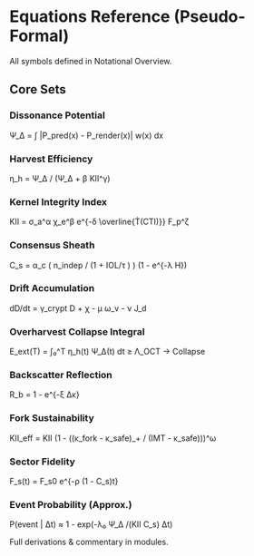 # Equations Reference (Pseudo-Formal)

All symbols defined in Notational Overview.

## Core Sets

### Dissonance Potential
Ψ_Δ = ∫ |P_pred(x) - P_render(x)| w(x) dx

### Harvest Efficiency
η_h = Ψ_Δ / (Ψ_Δ + β KII^γ)

### Kernel Integrity Index
KII = σ_a^α χ_e^β e^{-δ \overline{Ṫ(CTI)}} F_p^ζ

### Consensus Sheath
C_s = α_c ( n_indep / (1 + IOL/τ ) ) (1 - e^{-λ H})

### Drift Accumulation
dD/dt = γ_crypt D + χ - μ ω_v - ν J_d

### Overharvest Collapse Integral
E_ext(T) = ∫₀^T η_h(t) Ψ_Δ(t) dt  ≥ Λ_OCT → Collapse

### Backscatter Reflection
R_b = 1 - e^{-ξ Δκ}

### Fork Sustainability
KII_eff = KII (1 - ((κ_fork - κ_safe)_+ / (IMT - κ_safe)))^ω

### Sector Fidelity
F_s(t) = F_s0 e^{-ρ (1 - C_s)t}

### Event Probability (Approx.)
P(event | Δt) ≈ 1 - exp(-λ₀ Ψ_Δ /(KII C_s) Δt)

Full derivations & commentary in modules.